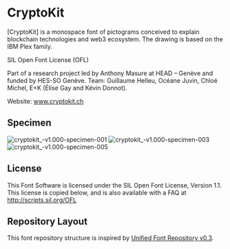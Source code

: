 # CryptoKit

[CryptoKit] is a monospace font of pictograms conceived to explain blockchain technologies and web3 ecosystem. The drawing is based on the IBM Plex family. 

SIL Open Font License (OFL)

Part of a research project led by Anthony Masure at HEAD – Genève and funded by HES-SO Genève. Team: Guillaume Helleu, Océane Juvin, Chloé Michel, E+K (Élise Gay and Kévin Donnot). 

Website: www.cryptokit.ch

## Specimen

![cryptokit_-v1.000-specimen-001](https://github.com/headpoolnumerique/IRAD-CryptoKit/documentation/images/cryptokit_-v1.000-specimen-001.jpg)
![cryptokit_-v1.000-specimen-003](https://github.com/headpoolnumerique/IRAD-CryptoKit/documentation/images/cryptokit_-v1.000-specimen-003.jpg)
![cryptokit_-v1.000-specimen-005](https://github.com/headpoolnumerique/IRAD-CryptoKit/documentation/images/cryptokit_-v1.000-specimen-005.jpg)

## License

This Font Software is licensed under the SIL Open Font License, Version 1.1.
This license is copied below, and is also available with a FAQ at
http://scripts.sil.org/OFL

## Repository Layout

This font repository structure is inspired by [Unified Font Repository v0.3](https://github.com/unified-font-repository/Unified-Font-Repository).
